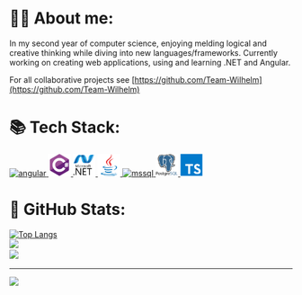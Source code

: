 # 👩‍💻 About me:
In my second year of computer science, enjoying melding logical and creative thinking while diving into new languages/frameworks.
Currently working on creating web applications, using and learning .NET and Angular.

For all collaborative projects see [https://github.com/Team-Wilhelm](https://github.com/Team-Wilhelm)

# 📚 Tech Stack:
<p align="left"> <a href="https://angular.io" target="_blank" rel="noreferrer"> <img src="https://angular.io/assets/images/logos/angular/angular.svg" alt="angular" width="40" height="40"/> </a> <a href="https://www.w3schools.com/cs/" target="_blank" rel="noreferrer"> <img src="https://raw.githubusercontent.com/devicons/devicon/master/icons/csharp/csharp-original.svg" alt="csharp" width="40" height="40"/> </a> <a href="https://dotnet.microsoft.com/" target="_blank" rel="noreferrer"> <img src="https://raw.githubusercontent.com/devicons/devicon/master/icons/dot-net/dot-net-original-wordmark.svg" alt="dotnet" width="40" height="40"/> </a> <a href="https://www.java.com" target="_blank" rel="noreferrer"> <img src="https://raw.githubusercontent.com/devicons/devicon/master/icons/java/java-original.svg" alt="java" width="40" height="40"/> </a> <a href="https://www.microsoft.com/en-us/sql-server" target="_blank" rel="noreferrer"> <img src="https://www.svgrepo.com/show/303229/microsoft-sql-server-logo.svg" alt="mssql" width="40" height="40"/> </a> <a href="https://www.postgresql.org" target="_blank" rel="noreferrer"> <img src="https://raw.githubusercontent.com/devicons/devicon/master/icons/postgresql/postgresql-original-wordmark.svg" alt="postgresql" width="40" height="40"/> </a> <a href="https://www.typescriptlang.org/" target="_blank" rel="noreferrer"> <img src="https://raw.githubusercontent.com/devicons/devicon/master/icons/typescript/typescript-original.svg" alt="typescript" width="40" height="40"/> </a> </p>

# 🧮 GitHub Stats:
[![Top Langs](https://github-readme-stats-ifvb7odxz-mariaruth1.vercel.app/api/top-langs/?username=mariaruth1&theme=buefy&hide_border=false&&layout=donut&include_all_commits=true&count_private=true)](https://github.com/mariaruth1/github-readme-stats)
<br />
![](https://github-readme-stats.vercel.app/api?username=mariaruth1&hide=prs,issues&theme=buefy&hide_border=false&include_all_commits=false&count_private=true)
<br />
![](https://github-readme-streak-stats.herokuapp.com/?user=mariaruth1&theme=buefy&hide_border=false)

---
[![](https://visitcount.itsvg.in/api?id=mariaruth1&icon=5&color=6)](https://visitcount.itsvg.in)
